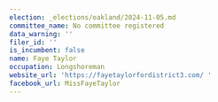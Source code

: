 ```yaml
---
election: _elections/oakland/2024-11-05.md
committee_name: No committee registered
data_warning: ''
filer_id: ''
is_incumbent: false
name: Faye Taylor
occupation: Longshoreman
website_url: 'https://fayetaylorfordistrict3.com/ '
facebook_url: MissFayeTaylor
---
```

